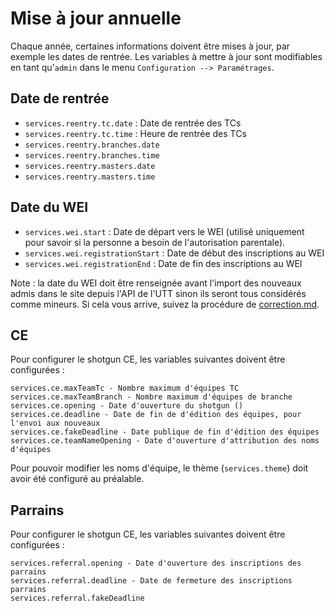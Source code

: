 # Mise à jour annuelle

Chaque année, certaines informations doivent être mises à jour, par exemple les dates de rentrée. Les variables à mettre à jour sont modifiables en tant qu'`admin` dans le menu `Configuration --> Paramétrages`.

## Date de rentrée

* `services.reentry.tc.date` : Date de rentrée des TCs
* `services.reentry.tc.time` : Heure de rentrée des TCs
* `services.reentry.branches.date`
* `services.reentry.branches.time`
* `services.reentry.masters.date`
* `services.reentry.masters.time`

## Date du WEI

* `services.wei.start` : Date de départ vers le WEI (utilisé uniquement pour savoir si la personne a besoin de l'autorisation parentale).
* `services.wei.registrationStart` : Date de début des inscriptions au WEI
* `services.wei.registrationEnd` : Date de fin des inscriptions au WEI

Note : la date du WEI doit être renseignée avant l'import des nouveaux admis dans le site depuis l'API de l'UTT sinon ils seront tous considérés comme mineurs. Si cela vous arrive, suivez la procédure de [correction.md](./correction_wei/correction_wei.md). 

## CE

Pour configurer le shotgun CE, les variables suivantes doivent être configurées :
```
services.ce.maxTeamTc - Nombre maximum d'équipes TC
services.ce.maxTeamBranch - Nombre maximum d'équipes de branche
services.ce.opening - Date d'ouverture du shotgun ()
services.ce.deadline - Date de fin de d'édition des équipes, pour l'envoi aux nouveaux
services.ce.fakeDeadline - Date publique de fin d'édition des équipes
services.ce.teamNameOpening - Date d'ouverture d'attribution des noms d'équipes
```

Pour pouvoir modifier les noms d'équipe, le thème (`services.theme`) doit avoir été configuré au préalable.

## Parrains

Pour configurer le shotgun CE, les variables suivantes doivent être configurées :
```
services.referral.opening - Date d'ouverture des inscriptions des parrains
services.referral.deadline - Date de fermeture des inscriptions parrains
services.referral.fakeDeadline
```
